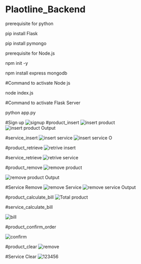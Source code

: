 # Plaotline_Backend

prerequisite for python

pip install Flask

pip install pymongo

prerequisite for Node.js

npm init -y

npm install express mongodb


#Command to activate Node js

node index.js


#Command to activate Flask Server

python app.py

#Sign up
![signup](https://github.com/RajMukherjee1601/Plaotline_Backend/assets/87653848/2728e4ab-e829-45b8-b49c-6c49af375612)
#product_insert
![insert product](https://github.com/RajMukherjee1601/Plaotline_Backend/assets/87653848/d8184376-1681-4c5f-a8f8-751806fdcbd2)
![insert product Output](https://github.com/RajMukherjee1601/Plaotline_Backend/assets/87653848/555850c0-1f24-437c-ad26-b69388a798f0)

#service_insert
![insert service](https://github.com/RajMukherjee1601/Plaotline_Backend/assets/87653848/fe0e7879-869a-41df-a4c4-18ba3aad44c4)
![insert service O](https://github.com/RajMukherjee1601/Plaotline_Backend/assets/87653848/d2f3a6aa-8e2c-4634-958a-e92633866590)

#product_retrieve
![retrive insert](https://github.com/RajMukherjee1601/Plaotline_Backend/assets/87653848/f23a07db-88e2-4e9d-a570-661b79fbc972)

#service_retrieve
![retrive service](https://github.com/RajMukherjee1601/Plaotline_Backend/assets/87653848/5b7e60d1-0e75-4cd8-ac00-78264f6e1606)

#product_remove
![remove product](https://github.com/RajMukherjee1601/Plaotline_Backend/assets/87653848/4ed47416-b315-4a7c-b921-be0959ccdd1d)

![remove product Output](https://github.com/RajMukherjee1601/Plaotline_Backend/assets/87653848/37d58d50-1b64-4071-98fa-1351b8ae093e)

#Service Remove
![remove Service](https://github.com/RajMukherjee1601/Plaotline_Backend/assets/87653848/ee8dcb48-f685-48cb-b40a-f10e2758c4b7)
![remove service Output](https://github.com/RajMukherjee1601/Plaotline_Backend/assets/87653848/f3ce3c79-9cca-4f30-b7d7-68506733b61f)

#product_calculate_bill
![Total product](https://github.com/RajMukherjee1601/Plaotline_Backend/assets/87653848/2baa6b40-0617-402a-8ccc-6f5b6eefb1cd)

#service_calculate_bill

![bill](https://github.com/RajMukherjee1601/Plaotline_Backend/assets/87653848/8a18f232-ba80-4d0f-8322-bb22af5963f4)


#product_confirm_order

![confirm](https://github.com/RajMukherjee1601/Plaotline_Backend/assets/87653848/4968b163-7a20-4b52-a722-4d6dde03a69b)

#product_clear
![remove ](https://github.com/RajMukherjee1601/Plaotline_Backend/assets/87653848/52008873-be8c-4bf8-aa8d-0e0b55ca9606)

#Service Clear
![123456](https://github.com/RajMukherjee1601/Plaotline_Backend/assets/87653848/0e939a8e-c579-4c00-982a-7b59fd4a8179)

